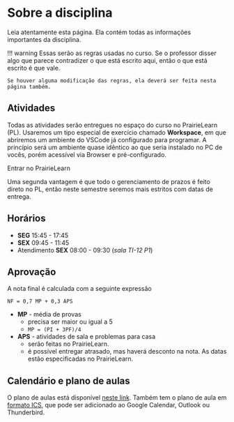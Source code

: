 # Sobre a disciplina

Leia atentamente esta página. Ela contém todas as informações importantes da disciplina. 

!!! warning
    Essas serão as regras usadas no curso. Se o professor disser algo que parece contradizer o que está escrito aqui, então o que está escrito é que vale. 

    Se houver alguma modificação das regras, ela deverá ser feita nesta página também.

## Atividades

Todas as atividades serão entregues no espaço do curso no PrairieLearn (PL). Usaremos um tipo especial de exercício chamado **Workspace**, em que abriremos um ambiente do VSCode já configurado para programar. A princípio será um ambiente quase idêntico ao que seria instalado no PC de vocês, porém acessível via Browser e pré-configurado. 

<ah-button primary href="https://us.prairielearn.com/pl/course_instance/149608">Entrar no PrairieLearn</ah-button>

Uma segunda vantagem é que todo o gerenciamento de prazos é feito direto no PL, então neste semestre seremos mais estritos com datas de entrega. 

## Horários

- **SEG** 15:45 - 17:45
- **SEX** 09:45 - 11:45
- Atendimento **SEX** 08:00 - 09:30 (*sala TI-12 P1*)

## Aprovação

A nota final é calculada com a seguinte expressão

`NF = 0,7 MP + 0,3 APS`

- **MP** - média de provas
    - precisa ser maior ou igual a 5
    - `MP = (PI + 3PF)/4`
- **APS** - atividades de sala e problemas para casa
    - serão feitas no PrairieLearn. 
    - é possível entregar atrasado, mas haverá desconto na nota. As datas estão especificadas no PrairieLearn.

## Calendário e plano de aulas

O plano de aulas está disponível [neste link](plano-de-aulas.xlsx). Também tem o plano de aula em [formato ICS](/calendario.ics), que pode ser adicionado ao Google Calendar, Outlook ou Thunderbird.


<script type="module" src="/js/ah-button.js"></script>
